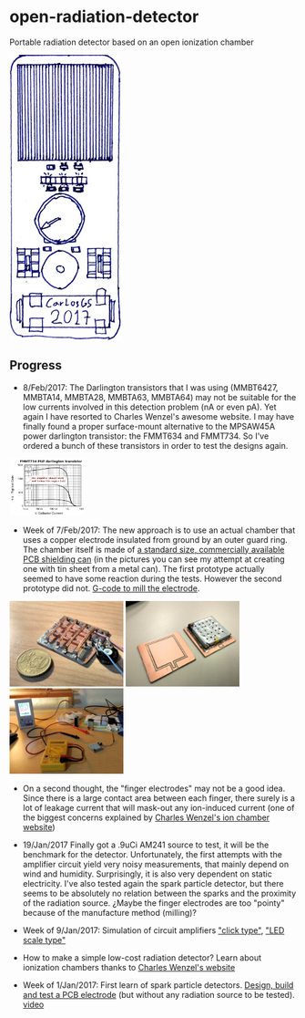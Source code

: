 # open-radiation-detector
Portable radiation detector based on an open ionization chamber

![](pictures/ORD_sketch_15jan2017.jpg)

Progress
--
- 8/Feb/2017: The Darlington transistors that I was using (MMBT6427, MMBTA14, MMBTA28, MMBTA63, MMBTA64) may not be suitable for the low currents involved in this detection problem (nA or even pA). Yet again I have resorted to Charles Wenzel's awesome website. I may have finally found a proper surface-mount alternative to the MPSAW45A power darlington transistor: the FMMT634 and FMMT734. So I've ordered a bunch of these transistors in order to test the designs again.

<img src="pictures/FMMT734_gain.png" height="100px"/>

- Week of 7/Feb/2017: The new approach is to use an actual chamber that uses a copper electrode insulated from ground by an outer guard ring. The chamber itself is made of [a standard size, commercially available PCB shielding can](http://www.mouser.es/Search/ProductDetail.aspx?R=BMI-S-104virtualkey64820000virtualkey739-BMI-S-104) (in the pictures you can see my attempt at creating one with tin sheet from a metal can). The first prototype actually seemed to have some reaction during the tests. However the second prototype did not. [G-code to mill the electrode](http://jscut.org/jscut.html?gist=c962737e35c9f9b0445b82d079ceb10d).

<img src="pictures/it2_1stPrototype_6feb2017.jpg" height="150px"/>
<img src="pictures/it2_2ndPrototype_7feb2017.jpg" height="150px"/>
<img src="pictures/testing_it2_2ndPrototype_7feb2017.jpg" height="150px"/>

- On a second thought, the "finger electrodes" may not be a good idea. Since there is a large contact area between each finger, there surely is a lot of leakage current that will mask-out any ion-induced current (one of the biggest concerns explained by [Charles Wenzel's ion chamber website](http://www.techlib.com/science/ion.html))

- 19/Jan/2017 Finally got a .9uCi AM241 source to test, it will be the benchmark for the detector. Unfortunately, the first attempts with the amplifier circuit yield very noisy measurements, that mainly depend on wind and humidity. Surprisingly, it is also very dependent on static electricity. I've also tested again the spark particle detector, but there seems to be absolutely no relation between the sparks and the proximity of the radiation source. ¿Maybe the finger electrodes are too "pointy" because of the manufacture method (milling)?

- Week of 9/Jan/2017: Simulation of circuit amplifiers ["click type"](http://lushprojects.com/circuitjs/circuitjs.html?cct=$+1+0.000015625+31.41906602856942+68+5+50%0Ag+928+416+928+464+0%0A177+928+224+912+352+0+0.7312725129613747+0.7310030522124785+0.000049999999999999996+0.002+12%0Ac+800+320+800+384+0+0.000022000000000000003+0.7321707154576954%0Ag+800+384+800+432+0%0Ar+800+320+736+320+0+8200%0Ar+800+320+896+320+0+33000%0A211+928+352+976+304+0+1+8000+1%0Ar+928+416+928+352+0+40%0Aw+800+320+928+224+0%0Ac+880+112+880+160+0+0.000022000000000000003+6.122038321055448%0AR+880+112+832+80+0+0+40+8.4+0+0+0.5%0Ar+944+112+944+160+0+33000%0Aw+880+112+944+112+0%0Aw+880+160+944+160+0%0A162+944+160+928+224+1+2.1+1+0+0+0.01%0Aw+688+288+688+160+0%0Aw+640+160+688+160+0%0Aw+640+192+640+160+0%0Ar+272+304+336+208+0+1000000000%0Ar+640+224+640+304+0+18%0Aw+624+448+688+448+0%0Aw+736+320+688+320+0%0Ar+688+320+688+448+0+220.00000000000003%0Aw+304+336+336+448+0%0Aw+624+448+336+448+0%0Aw+592+208+336+208+0%0A174+272+368+304+304+0+200000000000+0.9851000000000001+Resistance%0Ag+624+448+624+480+0%0At+640+304+688+304+0+1+-0.1533803623127099+0.664742220730739+20000%0At+592+208+640+208+0+-1+-0.263860697764259+-0.4172092930979039+20000%0Aw+688+160+880+112+0%0Ao+7+64+0+2337+0.5846006549323611+0.023384026197294447+0+-1+0%0Ao+14+64+0+2337+1.25+0.0015625+1+-1+0%0Ao+4+1024+0+2337+5+0.0015625+2+-1+0%0Ao+21+64+0+2338+10+0.00078125+3+-1+0%0A), ["LED scale type"](http://lushprojects.com/circuitjs/circuitjs.html?cct=$+1+0.000015625+31.41906602856942+68+5+50%0Ar+784+320+784+464+0+167%0AR+432+96+384+64+0+0+40+12+0+0+0.5%0A162+720+336+720+400+1+2.35+1+0+0+0.02%0Aw+496+176+496+96+0%0Aw+432+96+496+96+0%0Aw+432+128+432+96+0%0Aw+96+272+128+384+0%0Aw+288+384+128+384+0%0Aw+384+144+128+144+0%0A174+64+304+96+240+0+100000000000+0.49010000000000004+Resistance%0Ag+432+384+432+416+0%0At+464+192+496+192+0+1+-6.516184439164558+0.5942797072286803+20000%0At+384+144+432+144+0+-1+6.075435564035981+-0.44074887512857686+20000%0Ar+432+384+288+384+0+1000%0A162+592+208+592+272+1+2.4+0+1+0+0.02%0A162+656+272+656+336+1+2.35+1+1+0+0.02%0Ag+656+464+656+496+0%0Aw+592+464+656+464+0%0Aw+592+208+784+208+0%0Ar+592+464+592+272+0+2700%0Ar+720+464+720+400+0+470%0Ar+656+464+656+336+0+1800%0Aw+592+208+496+208+0%0Aw+656+464+720+464+0%0Aw+720+464+784+464+0%0Aw+592+272+656+272+0%0Aw+656+336+720+336+0%0Aw+432+160+464+192+0%0Az+784+320+784+208+1+0.805904783+5%0A174+432+240+464+304+0+10000000+0.12380000000000002+Resistance%0Aw+432+240+432+160+0%0Aw+432+384+432+304+0%0Aw+432+304+464+272+0%0Aw+64+240+128+144+0%0Ao+22+64+0+2338+20+0.05+0+-1+0%0Ao+0+64+0+2337+5+0.05+1+-1+0%0A)

- How to make a simple low-cost radiation detector? Learn about ionization chambers thanks to [Charles Wenzel's website](http://www.techlib.com/science/ion.html)

- Week of 1/Jan/2017: First learn of spark particle detectors. [Design, build and test a PCB electrode](https://github.com/vlachoudis/bCNC/pull/480) (but without any radiation source to be tested). [video](https://www.youtube.com/watch?v=s3N2EDGwe9U)
